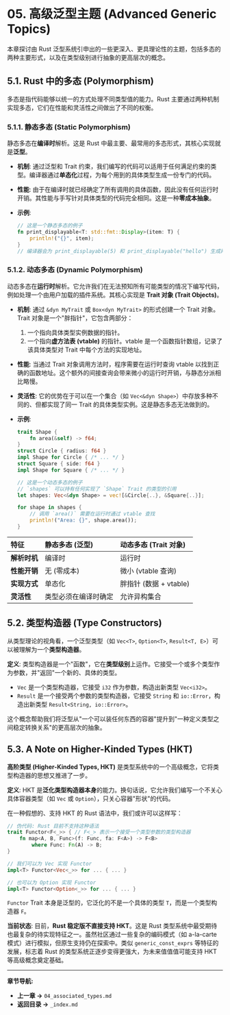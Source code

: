 ﻿# 05. 高级泛型主题 (Advanced Generic Topics)

本章探讨由 Rust 泛型系统引申出的一些更深入、更具理论性的主题，包括多态的两种主要形式，以及在类型级别进行抽象的更高层次的概念。

## 5.1. Rust 中的多态 (Polymorphism)

多态是指代码能够以统一的方式处理不同类型值的能力。Rust 主要通过两种机制实现多态，它们在性能和灵活性之间做出了不同的权衡。

### 5.1.1. 静态多态 (Static Polymorphism)

静态多态在**编译时**解析。这是 Rust 中最主要、最常用的多态形式，其核心实现就是**泛型**。

* **机制**: 通过泛型和 Trait 约束，我们编写的代码可以适用于任何满足约束的类型。编译器通过**单态化**过程，为每个用到的具体类型生成一份专门的代码。
* **性能**: 由于在编译时就已经确定了所有调用的具体函数，因此没有任何运行时开销。其性能与手写针对具体类型的代码完全相同。这是一种**零成本抽象**。
* **示例**:

    ```rust
    // 这是一个静态多态的例子
    fn print_displayable<T: std::fmt::Display>(item: T) {
        println!("{}", item);
    }
    // 编译器会为 print_displayable(5) 和 print_displayable("hello") 生成两份不同的机器码
    ```

### 5.1.2. 动态多态 (Dynamic Polymorphism)

动态多态在**运行时**解析。它允许我们在无法预知所有可能类型的情况下编写代码，例如处理一个由用户加载的插件系统。其核心实现是 **Trait 对象 (Trait Objects)**。

* **机制**: 通过 `&dyn MyTrait` 或 `Box<dyn MyTrait>` 的形式创建一个 Trait 对象。Trait 对象是一个"胖指针"，它包含两部分：
    1. 一个指向具体类型实例数据的指针。
    2. 一个指向**虚方法表 (vtable)** 的指针。vtable 是一个函数指针数组，记录了该具体类型对 Trait 中每个方法的实现地址。
* **性能**: 当通过 Trait 对象调用方法时，程序需要在运行时查询 vtable 以找到正确的函数地址。这个额外的间接查询会带来微小的运行时开销，与静态分派相比略慢。
* **灵活性**: 它的优势在于可以在一个集合（如 `Vec<&dyn Shape>`）中存放多种不同的、但都实现了同一 Trait 的具体类型实例。这是静态多态无法做到的。
* **示例**:

    ```rust
    trait Shape {
        fn area(&self) -> f64;
    }
    struct Circle { radius: f64 }
    impl Shape for Circle { /* ... */ }
    struct Square { side: f64 }
    impl Shape for Square { /* ... */ }

    // 这是一个动态多态的例子
    // `shapes` 可以持有任何实现了 `Shape` Trait 的类型的引用
    let shapes: Vec<&dyn Shape> = vec![&Circle{..}, &Square{..}];

    for shape in shapes {
        // 调用 `area()` 需要在运行时通过 vtable 查找
        println!("Area: {}", shape.area());
    }
    ```

| 特征 | 静态多态 (泛型) | 动态多态 (Trait 对象) |
| :--- | :--- | :--- |
| **解析时机** | 编译时 | 运行时 |
| **性能开销** | 无 (零成本) | 微小 (vtable 查询) |
| **实现方式** | 单态化 | 胖指针 (数据 + vtable) |
| **灵活性** | 类型必须在编译时确定 | 允许异构集合 |

## 5.2. 类型构造器 (Type Constructors)

从类型理论的视角看，一个泛型类型（如 `Vec<T>`, `Option<T>`, `Result<T, E>`）可以被理解为一个**类型构造器**。

**定义**: 类型构造器是一个"函数"，它在**类型级别**上运作。它接受一个或多个类型作为参数，并"返回"一个新的、具体的类型。

* `Vec` 是一个类型构造器，它接受 `i32` 作为参数，构造出新类型 `Vec<i32>`。
* `Result` 是一个接受两个参数的类型构造器，它接受 `String` 和 `io::Error`，构造出新类型 `Result<String, io::Error>`。

这个概念帮助我们将泛型从"一个可以装任何东西的容器"提升到"一种定义类型之间稳定转换关系"的更高层次的抽象。

## 5.3. A Note on Higher-Kinded Types (HKT)

**高阶类型 (Higher-Kinded Types, HKT)** 是类型系统中的一个高级概念，它将类型构造器的思想又推进了一步。

**定义**: HKT 是**泛化类型构造器本身**的能力。换句话说，它允许我们编写一个不关心具体容器类型（如 `Vec` 或 `Option`），只关心容器"形状"的代码。

在一种假想的、支持 HKT 的 Rust 语法中，我们或许可以这样写：

```rust
// 伪代码: Rust 目前不支持这种语法
trait Functor<F<_>> { // F<_> 表示一个接受一个类型参数的类型构造器
    fn map<A, B, Func>(f: Func, fa: F<A>) -> F<B>
        where Func: Fn(A) -> B;
}

// 我们可以为 Vec 实现 Functor
impl<T> Functor<Vec<_>> for ... { ... }

// 也可以为 Option 实现 Functor
impl<T> Functor<Option<_>> for ... { ... }
```

`Functor` Trait 本身是泛型的，它泛化的不是一个具体的类型 `T`，而是一个类型构造器 `F`。

**当前状态**:
目前，**Rust 稳定版不直接支持 HKT**。这是 Rust 类型系统中最受期待也最复杂的待实现特征之一。虽然社区通过一些复杂的编码模式（如 a-la-carte 模式）进行模拟，但原生支持仍在探索中。类似 `generic_const_exprs` 等特征的发展，标志着 Rust 的类型系统正逐步变得更强大，为未来值值值可能支持 HKT 等高级概念奠定基础。

---

**章节导航:**

* **上一章 ->** `04_associated_types.md`
* **返回目录 ->** `_index.md`
